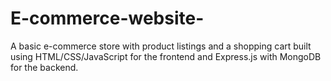 # E-commerce-website-
A basic e-commerce store with product listings and a shopping cart built using HTML/CSS/JavaScript for the frontend and Express.js with MongoDB for the backend.
